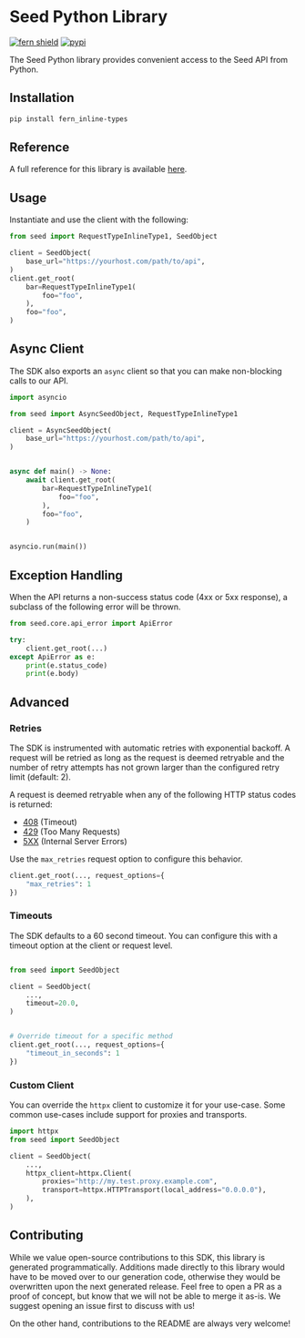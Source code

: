 # Seed Python Library

[![fern shield](https://img.shields.io/badge/%F0%9F%8C%BF-Built%20with%20Fern-brightgreen)](https://buildwithfern.com?utm_source=github&utm_medium=github&utm_campaign=readme&utm_source=Seed%2FPython)
[![pypi](https://img.shields.io/pypi/v/fern_inline-types)](https://pypi.python.org/pypi/fern_inline-types)

The Seed Python library provides convenient access to the Seed API from Python.

## Installation

```sh
pip install fern_inline-types
```

## Reference

A full reference for this library is available [here](./reference.md).

## Usage

Instantiate and use the client with the following:

```python
from seed import RequestTypeInlineType1, SeedObject

client = SeedObject(
    base_url="https://yourhost.com/path/to/api",
)
client.get_root(
    bar=RequestTypeInlineType1(
        foo="foo",
    ),
    foo="foo",
)
```

## Async Client

The SDK also exports an `async` client so that you can make non-blocking calls to our API.

```python
import asyncio

from seed import AsyncSeedObject, RequestTypeInlineType1

client = AsyncSeedObject(
    base_url="https://yourhost.com/path/to/api",
)


async def main() -> None:
    await client.get_root(
        bar=RequestTypeInlineType1(
            foo="foo",
        ),
        foo="foo",
    )


asyncio.run(main())
```

## Exception Handling

When the API returns a non-success status code (4xx or 5xx response), a subclass of the following error
will be thrown.

```python
from seed.core.api_error import ApiError

try:
    client.get_root(...)
except ApiError as e:
    print(e.status_code)
    print(e.body)
```

## Advanced

### Retries

The SDK is instrumented with automatic retries with exponential backoff. A request will be retried as long
as the request is deemed retryable and the number of retry attempts has not grown larger than the configured
retry limit (default: 2).

A request is deemed retryable when any of the following HTTP status codes is returned:

- [408](https://developer.mozilla.org/en-US/docs/Web/HTTP/Status/408) (Timeout)
- [429](https://developer.mozilla.org/en-US/docs/Web/HTTP/Status/429) (Too Many Requests)
- [5XX](https://developer.mozilla.org/en-US/docs/Web/HTTP/Status/500) (Internal Server Errors)

Use the `max_retries` request option to configure this behavior.

```python
client.get_root(..., request_options={
    "max_retries": 1
})
```

### Timeouts

The SDK defaults to a 60 second timeout. You can configure this with a timeout option at the client or request level.

```python

from seed import SeedObject

client = SeedObject(
    ...,
    timeout=20.0,
)


# Override timeout for a specific method
client.get_root(..., request_options={
    "timeout_in_seconds": 1
})
```

### Custom Client

You can override the `httpx` client to customize it for your use-case. Some common use-cases include support for proxies
and transports.
```python
import httpx
from seed import SeedObject

client = SeedObject(
    ...,
    httpx_client=httpx.Client(
        proxies="http://my.test.proxy.example.com",
        transport=httpx.HTTPTransport(local_address="0.0.0.0"),
    ),
)
```

## Contributing

While we value open-source contributions to this SDK, this library is generated programmatically.
Additions made directly to this library would have to be moved over to our generation code,
otherwise they would be overwritten upon the next generated release. Feel free to open a PR as
a proof of concept, but know that we will not be able to merge it as-is. We suggest opening
an issue first to discuss with us!

On the other hand, contributions to the README are always very welcome!
